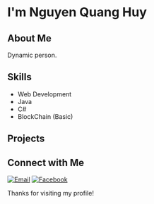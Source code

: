 # I'm Nguyen Quang Huy

## About Me
Dynamic person.

## Skills
- Web Development
- Java
- C#
- BlockChain  (Basic)

## Projects

## Connect with Me
[![Email](https://img.shields.io/badge/Email-DuckLawrence-red?style=flat&logo=gmail)](nguyenquanghuy14022005@gmail.com)
[![Facebook](https://img.shields.io/badge/Facebook-DuckLawrence-blue?style=flat&logo=facebook)]([https://facebook.com/your_profile](https://www.facebook.com/huy.nguyen.649537))
  
Thanks for visiting my profile!

